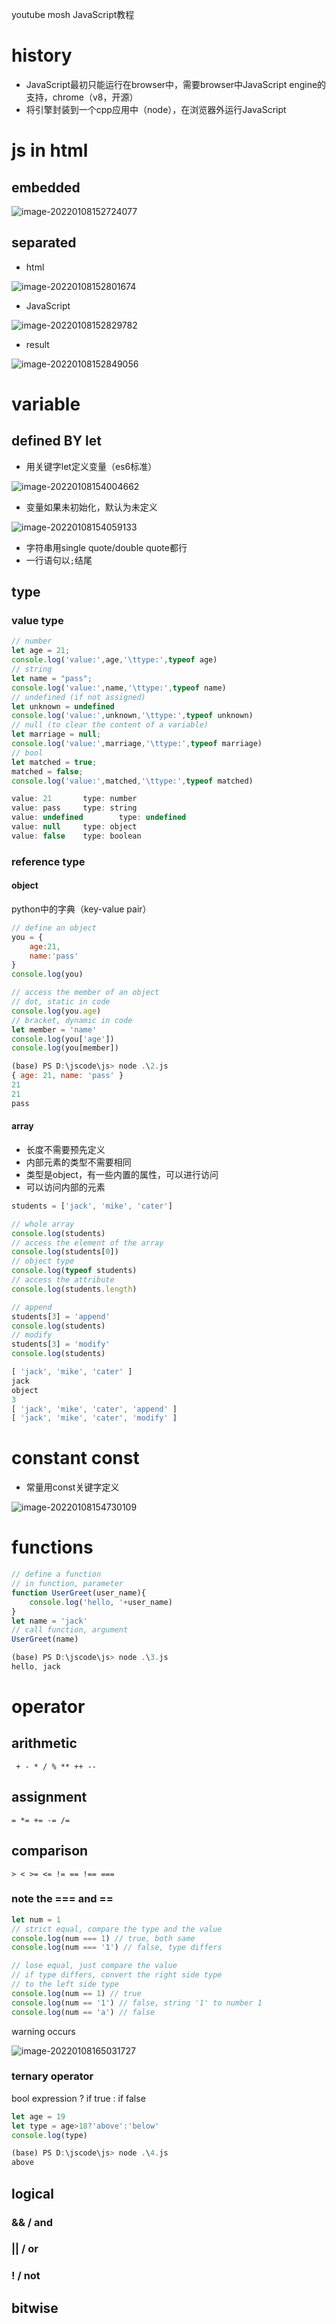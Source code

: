 youtube mosh JavaScript教程

# history

- JavaScript最初只能运行在browser中，需要browser中JavaScript engine的支持，chrome（v8，开源）
- 将引擎封装到一个cpp应用中（node），在浏览器外运行JavaScript



# js in html

## embedded

![image-20220108152724077](https://gitee.com/hit_whr/pic_2.0/raw/main/image-20220108152724077.png)



## separated

- html

![image-20220108152801674](https://gitee.com/hit_whr/pic_2.0/raw/main/image-20220108152801674.png)



- JavaScript

![image-20220108152829782](https://gitee.com/hit_whr/pic_2.0/raw/main/image-20220108152829782.png)



- result

![image-20220108152849056](https://gitee.com/hit_whr/pic_2.0/raw/main/image-20220108152849056.png)



# variable

## defined BY let

- 用关键字let定义变量（es6标准）

![image-20220108154004662](C:\Users\user\AppData\Roaming\Typora\typora-user-images\image-20220108154004662.png)



- 变量如果未初始化，默认为未定义

![image-20220108154059133](C:\Users\user\AppData\Roaming\Typora\typora-user-images\image-20220108154059133.png)



- 字符串用single quote/double quote都行
- 一行语句以`;`结尾



## type

### value type

```javascript
// number
let age = 21;
console.log('value:',age,'\ttype:',typeof age)
// string
let name = "pass";
console.log('value:',name,'\ttype:',typeof name)
// undefined (if not assigned)
let unknown = undefined
console.log('value:',unknown,'\ttype:',typeof unknown)
// null (to clear the content of a variable)
let marriage = null;
console.log('value:',marriage,'\ttype:',typeof marriage)
// bool
let matched = true;
matched = false;
console.log('value:',matched,'\ttype:',typeof matched)

value: 21       type: number
value: pass     type: string
value: undefined        type: undefined
value: null     type: object
value: false    type: boolean
```



### reference type

#### object

python中的字典（key-value pair）

```js
// define an object
you = {
    age:21,
    name:'pass'
}
console.log(you)

// access the member of an object
// dot, static in code
console.log(you.age)
// bracket, dynamic in code
let member = 'name'
console.log(you['age'])
console.log(you[member])

(base) PS D:\jscode\js> node .\2.js
{ age: 21, name: 'pass' }
21
21
pass
```



#### array

- 长度不需要预先定义
- 内部元素的类型不需要相同
- 类型是object，有一些内置的属性，可以进行访问
- 可以访问内部的元素

```js
students = ['jack', 'mike', 'cater']

// whole array
console.log(students)
// access the element of the array
console.log(students[0])
// object type
console.log(typeof students)
// access the attribute
console.log(students.length)

// append
students[3] = 'append'
console.log(students)
// modify
students[3] = 'modify'
console.log(students)

[ 'jack', 'mike', 'cater' ]
jack
object
3
[ 'jack', 'mike', 'cater', 'append' ]
[ 'jack', 'mike', 'cater', 'modify' ]
```







# constant const

- 常量用const关键字定义

![image-20220108154730109](C:\Users\user\AppData\Roaming\Typora\typora-user-images\image-20220108154730109.png)



# functions

```js
// define a function
// in function, parameter
function UserGreet(user_name){
    console.log('hello, '+user_name)
}
let name = 'jack'
// call function, argument
UserGreet(name)

(base) PS D:\jscode\js> node .\3.js
hello, jack
```



# operator

## arithmetic

` + - * / % ** ++ --`

## assignment

`= *= += -= /=`

## comparison

`> < >= <= != == !== ===`

### note the === and ==

```js
let num = 1
// strict equal, compare the type and the value
console.log(num === 1) // true, both same
console.log(num === '1') // false, type differs

// lose equal, just compare the value
// if type differs, convert the right side type
// to the left side type
console.log(num == 1) // true
console.log(num == '1') // false, string '1' to number 1
console.log(num == 'a') // false
```



warning occurs

![image-20220108165031727](C:\Users\user\AppData\Roaming\Typora\typora-user-images\image-20220108165031727.png)



### ternary operator

bool expression ? if true : if false

```js
let age = 19
let type = age>18?'above':'below'
console.log(type)

(base) PS D:\jscode\js> node .\4.js
above
```



## logical

### && / and 



### || / or



### ! / not



## bitwise

